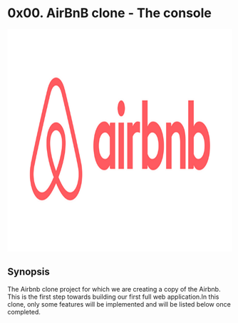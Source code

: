 # 0x00. AirBnB clone - The console

<img src="airbnb.png" width="1000" height="500"/>

## Synopsis

The Airbnb clone project for which we are creating a copy of the Airbnb. This is the first step towards building our first full web application.In this clone, only some features will be implemented and will be listed below once completed.
